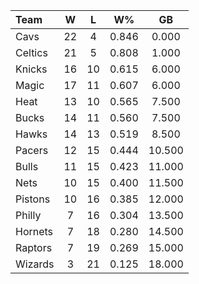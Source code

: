 | Team                             |  W  |  L  |  W%   |   GB   |
|:---------------------------------|:---:|:---:|:-----:|:------:|
| [](/r/clevelandcavs) Cavs        | 22  |  4  | 0.846 | 0.000  |
| [](/r/bostonceltics) Celtics     | 21  |  5  | 0.808 | 1.000  |
| [](/r/nyknicks) Knicks           | 16  | 10  | 0.615 | 6.000  |
| [](/r/orlandomagic) Magic        | 17  | 11  | 0.607 | 6.000  |
| [](/r/heat) Heat                 | 13  | 10  | 0.565 | 7.500  |
| [](/r/mkebucks) Bucks            | 14  | 11  | 0.560 | 7.500  |
| [](/r/atlantahawks) Hawks        | 14  | 13  | 0.519 | 8.500  |
| [](/r/pacers) Pacers             | 12  | 15  | 0.444 | 10.500 |
| [](/r/chicagobulls) Bulls        | 11  | 15  | 0.423 | 11.000 |
| [](/r/gonets) Nets               | 10  | 15  | 0.400 | 11.500 |
| [](/r/detroitpistons) Pistons    | 10  | 16  | 0.385 | 12.000 |
| [](/r/sixers) Philly             |  7  | 16  | 0.304 | 13.500 |
| [](/r/charlottehornets) Hornets  |  7  | 18  | 0.280 | 14.500 |
| [](/r/torontoraptors) Raptors    |  7  | 19  | 0.269 | 15.000 |
| [](/r/washingtonwizards) Wizards |  3  | 21  | 0.125 | 18.000 |